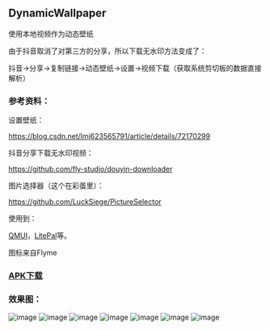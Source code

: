 ## DynamicWallpaper

使用本地视频作为动态壁纸

由于抖音取消了对第三方的分享，所以下载无水印方法变成了：

抖音->分享->复制链接->动态壁纸->设置->视频下载（获取系统剪切板的数据直接解析）

### 参考资料：

设置壁纸：

https://blog.csdn.net/lmj623565791/article/details/72170299

抖音分享下载无水印视频：

https://github.com/fly-studio/douyin-downloader

图片选择器（这个在彩蛋里）：

https://github.com/LuckSiege/PictureSelector


使用到：

[QMUI](https://github.com/QMUI/QMUI_Android)，[LitePal](https://github.com/LitePalFramework/LitePal)等。

图标来自Flyme

### [APK下载](https://raw.githubusercontent.com/Theoneee/DynamicWallpaper/master/app/release/wallpaper_release_1.3.1.apk)


### 效果图：

![image](https://github.com/theoneee/DynamicWallpaper/raw/master/resource/preview1.jpg)
![image](https://github.com/theoneee/DynamicWallpaper/raw/master/resource/preview2.jpg)
![image](https://github.com/theoneee/DynamicWallpaper/raw/master/resource/preview3.jpg)
![image](https://github.com/theoneee/DynamicWallpaper/raw/master/resource/preview4.jpg)
![image](https://github.com/theoneee/DynamicWallpaper/raw/master/resource/preview5.jpg)
![image](https://github.com/theoneee/DynamicWallpaper/raw/master/resource/preview6.jpg)
![image](https://github.com/theoneee/DynamicWallpaper/raw/master/resource/preview7.jpg)


